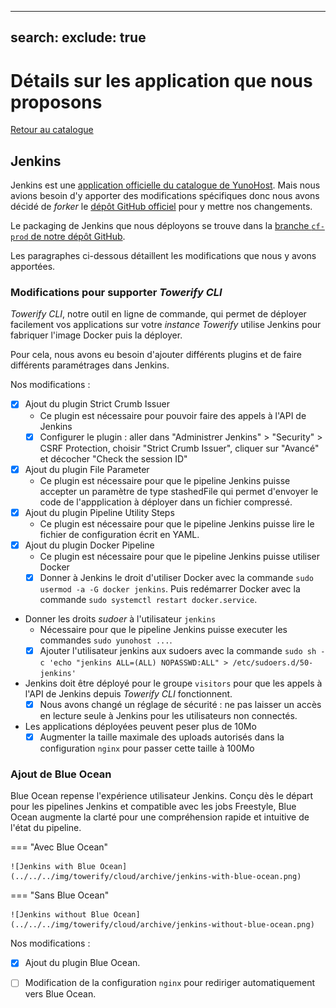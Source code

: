 ---
search:
exclude: true
--

# Détails sur les application que nous proposons

[Retour au catalogue](../how-it-works.md)

## Jenkins

Jenkins est une [application officielle du catalogue de YunoHost][1]. Mais 
nous avions besoin d'y apporter des modifications spécifiques donc nous avons
décidé de _forker_ le [dépôt GitHub officiel][2] pour y mettre nos changements.

Le packaging de Jenkins que nous déployons se trouve dans la [branche `cf-prod`
de notre dépôt GitHub][3].

Les paragraphes ci-dessous détaillent les modifications que nous y avons 
apportées.

[1]: https://apps.yunohost.org/app/jenkins
[2]: https://github.com/YunoHost-Apps/jenkins_ynh
[3]: https://github.com/computablefacts/jenkins_ynh/tree/cf-prod


### Modifications pour supporter *Towerify CLI*

*Towerify CLI*, notre outil en ligne de commande, qui permet de déployer 
facilement vos applications sur votre *instance Towerify* utilise Jenkins
pour fabriquer l'image Docker puis la déployer.

Pour cela, nous avons eu besoin d'ajouter différents plugins et de faire 
différents paramétrages dans Jenkins.

Nos modifications :

* [X] Ajout du plugin Strict Crumb Issuer
    * Ce plugin est nécessaire pour pouvoir faire des appels à l'API de
      Jenkins 
    * [X] Configurer le plugin : aller dans "Administrer Jenkins" > 
      "Security" > CSRF Protection, choisir "Strict Crumb Issuer", cliquer 
      sur "Avancé" et décocher "Check the session ID"
* [X] Ajout du plugin File Parameter 
    * Ce plugin est nécessaire pour que le pipeline Jenkins puisse 
      accepter un paramètre de type stashedFile qui permet d'envoyer le code
      de l'appplication à déployer dans un fichier compressé.
* [X] Ajout du plugin Pipeline Utility Steps
    * Ce plugin est nécessaire pour que le pipeline Jenkins puisse lire le 
      fichier de configuration écrit en YAML.
* [X] Ajout du plugin Docker Pipeline
    * Ce plugin est nécessaire pour que le pipeline Jenkins puisse utiliser 
      Docker 
    * [X] Donner à Jenkins le droit d'utiliser Docker avec la commande
      `sudo usermod -a -G docker jenkins`. Puis redémarrer Docker avec la 
      commande `sudo systemctl restart docker.service`.
* Donner les droits _sudoer_ à l'utilisateur `jenkins`
    * Nécessaire pour que le pipeline Jenkins puisse executer les commandes
      `sudo yunohost ...`.
    * [X] Ajouter l'utilisateur jenkins aux sudoers avec la commande 
      `sudo sh -c 'echo "jenkins ALL=(ALL) NOPASSWD:ALL" > /etc/sudoers.d/50-jenkins'`
* Jenkins doit être déployé pour le groupe `visitors` pour que les appels à 
  l'API de Jenkins depuis *Towerify CLI* fonctionnent. 
    * [X] Nous avons changé un réglage de sécurité : ne pas laisser un accès
      en lecture seule à Jenkins pour les utilisateurs non connectés.
* Les applications déployées peuvent peser plus de 10Mo
    * [X] Augmenter la taille maximale des uploads autorisés dans la configuration
      `nginx` pour passer cette taille à 100Mo

### Ajout de Blue Ocean

Blue Ocean repense l'expérience utilisateur Jenkins. Conçu dès le départ pour 
les pipelines Jenkins et compatible avec les jobs Freestyle, Blue Ocean augmente
la clarté pour une compréhension rapide et intuitive de l'état du pipeline.

=== "Avec Blue Ocean"

    ![Jenkins with Blue Ocean](../../../img/towerify/cloud/archive/jenkins-with-blue-ocean.png)

=== "Sans Blue Ocean"

    ![Jenkins without Blue Ocean](../../../img/towerify/cloud/archive/jenkins-without-blue-ocean.png)

Nos modifications :

* [X] Ajout du plugin Blue Ocean.
* [ ] Modification de la configuration `nginx` pour rediriger automatiquement vers Blue
  Ocean.


